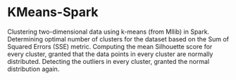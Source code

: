 # KMeans-Spark
Clustering two-dimensional data using k-means (from Mllib) in Spark. Determining optimal number of clusters for the dataset based on the Sum of Squared Errors (SSE) metric. Computing the mean Silhouette score for every cluster, granted that the data points in every cluster are normally distributed. Detecting the outliers in every cluster, granted the normal distribution again.
